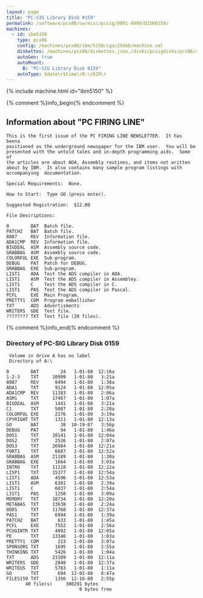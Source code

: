 ```yaml
---
layout: page
title: "PC-SIG Library Disk #159"
permalink: /software/pcx86/sw/misc/pcsig/0001-0999/DISK0159/
machines:
  - id: ibm5150
    type: pcx86
    config: /machines/pcx86/ibm/5150/cga/256kb/machine.xml
    diskettes: /machines/pcx86/diskettes.json,/disks/pcsigdisks/pcx86/diskettes.json
    autoGen: true
    autoMount:
      B: "PC-SIG Library Disk 0159"
    autoType: $date\r$time\rB:\rDIR\r
---
```


{% include machine.html id="ibm5150" %}

{% comment %}info_begin{% endcomment %}

## Information about "PC FIRING LINE"

    This is the first issue of the PC FIRING LINE NEWSLETTER.  It has beena
    positioned as the underground newspaper for the IBM user.  You will be
    presented with the untold tales and in-depth programming aids.  Some of
    the articles are about ADA, Assembly routines, and items not written
    about by IBM.  It also contains many sample program listings with
    accompanying  documentation.
    
    Special Requirements:  None.
    
    How to Start:  Type GO (press enter).
    
    Suggested Registration:  $12.00
    
    File Descriptions:
    
    0        BAT  Batch file.
    PATCH2   BAT  Batch file.
    8087     REV  Information file.
    ADA1CMP  REV  Information file.
    BIGDEAL  ASM  Assembly source code.
    GRABBAG  ASM  Assembly source code.
    COLORFUL EXE  Sub-program.
    DEBUG    PAT  Patch for DEBUG.
    GRABBAG  EXE  Sub-program.
    LIST1    ADA  Test the ADS compiler in ADA.
    LIST1    ASM  Test the ADS compiler in Assembley.
    LIST1    C    Test the ADS compiler in C.
    LIST1    PAS  Test the ADS compiler in Pascal.
    PCFL     EXE  Main Program.
    PRETTY1  COM  Program embellisher
    TXT      ADS  Advertisments
    WRITERS  GDE  Text file.
    ???????? TXT  Text file (20 files).
{% comment %}info_end{% endcomment %}


### Directory of PC-SIG Library Disk 0159

     Volume in drive A has no label
     Directory of A:\

    0        BAT        24   1-01-80  12:16a
    1-2-3    TXT     10999   1-01-80   3:21a
    8087     REV      8494   1-01-80   1:38a
    ADA1     TXT      9124   1-01-80  12:05a
    ADA1CMP  REV     11383   1-01-80   2:06a
    ASM1     TXT     17467   1-01-80   1:07a
    BIGDEAL  ASM      1441   1-01-80   3:21a
    C1       TXT      5087   1-01-80   2:28a
    COLORFUL EXE      2176   1-01-80   3:19a
    CPYRIGHT TXT      1311   1-01-80  12:13a
    GO       BAT        38  10-19-87   3:56p
    DEBUG    PAT        94   1-01-80   1:46a
    DOS1     TXT     10141   1-01-80  12:04a
    DOS2     TXT      2526   1-01-80   2:07a
    DOS3     TXT     26984   1-01-80  12:21a
    FORT1    TXT      6687   1-01-80  12:52a
    GRABBAG  ASM     21189   1-01-80   1:30a
    GRABBAG  EXE      1664   1-01-80   3:03a
    INTRO    TXT     11118   1-01-80  12:22a
    LISP1    TXT     15377   1-01-80  12:54a
    LIST1    ADA      4596   1-01-80  12:53a
    LIST1    ASM      6301   1-01-80   2:39a
    LIST1    C        6037   1-01-80   2:54a
    LIST1    PAS      1250   1-01-80   3:09a
    MEMORY   TXT     18734   1-01-80  12:20a
    METABAS  TXT     13638   1-01-80   2:24a
    ODDS     TXT     11768   1-01-80  12:37a
    PAS1     TXT      6994   1-01-80   1:39a
    PATCH2   BAT       633   1-01-80   1:45a
    PCFL     EXE      7552   1-01-80   2:56a
    PCUGINTR TXT      4992   1-01-80  12:05a
    PE       TXT     13346   1-01-80   1:03a
    PRETTY1  COM       223   1-01-80   3:07a
    SPONSORS TXT      1695   1-01-80   2:55a
    THINKING TXT      5426   1-01-80   1:04a
    TXT      ADS     23109   1-01-80  12:11a
    WRITERS  GDE      2840   1-01-80  12:37a
    WRITEUS  TXT      5783   1-01-80   1:11a
    GO       TXT       694  12-02-88   8:47a
    FILES159 TXT      1356  12-16-88   2:55p
           40 file(s)     300291 bytes
                               0 bytes free
